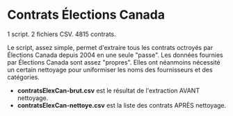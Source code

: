 Contrats Élections Canada
=====

1 script.
2 fichiers CSV.
4815 contrats.

Le script, assez simple, permet d'extraire tous les contrats octroyés par Élections Canada depuis 2004 en une seule "passe".
Les données fournies par Élections Canada sont assez "propres". Elles ont néanmoins nécessité un certain nettoyage pour uniformiser les noms des fournisseurs et des catégories.
- **contratsElexCan-brut.csv** est le résultat de l'extraction AVANT nettoyage.
- **contratsElexCan-nettoye.csv** est la liste des contrats APRÈS nettoyage.
